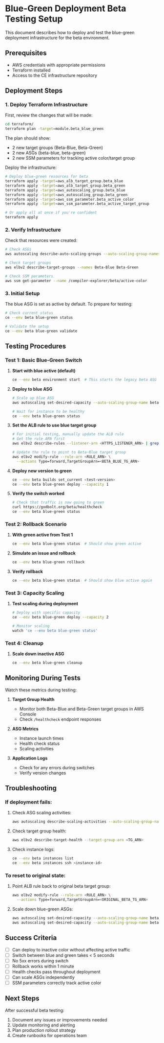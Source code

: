 # Blue-Green Deployment Beta Testing Setup

This document describes how to deploy and test the blue-green deployment infrastructure for the beta environment.

## Prerequisites

- AWS credentials with appropriate permissions
- Terraform installed
- Access to the CE infrastructure repository

## Deployment Steps

### 1. Deploy Terraform Infrastructure

First, review the changes that will be made:

```bash
cd terraform/
terraform plan -target=module.beta_blue_green
```

The plan should show:
- 2 new target groups (Beta-Blue, Beta-Green)
- 2 new ASGs (beta-blue, beta-green)
- 2 new SSM parameters for tracking active color/target group

Deploy the infrastructure:

```bash
# Deploy blue-green resources for beta
terraform apply -target=aws_alb_target_group.beta_blue
terraform apply -target=aws_alb_target_group.beta_green
terraform apply -target=aws_autoscaling_group.beta_blue
terraform apply -target=aws_autoscaling_group.beta_green
terraform apply -target=aws_ssm_parameter.beta_active_color
terraform apply -target=aws_ssm_parameter.beta_active_target_group

# Or apply all at once if you're confident
terraform apply
```

### 2. Verify Infrastructure

Check that resources were created:

```bash
# Check ASGs
aws autoscaling describe-auto-scaling-groups --auto-scaling-group-names beta-blue beta-green

# Check target groups
aws elbv2 describe-target-groups --names Beta-Blue Beta-Green

# Check SSM parameters
aws ssm get-parameter --name /compiler-explorer/beta/active-color
```

### 3. Initial Setup

The blue ASG is set as active by default. To prepare for testing:

```bash
# Check current status
ce --env beta blue-green status

# Validate the setup
ce --env beta blue-green validate
```

## Testing Procedures

### Test 1: Basic Blue-Green Switch

1. **Start with blue active (default)**
   ```bash
   ce --env beta environment start  # This starts the legacy beta ASG
   ```

2. **Deploy to blue ASG**
   ```bash
   # Scale up blue ASG
   aws autoscaling set-desired-capacity --auto-scaling-group-name beta-blue --desired-capacity 1

   # Wait for instance to be healthy
   ce --env beta blue-green status
   ```

3. **Set the ALB rule to use blue target group**
   ```bash
   # For initial testing, manually update the ALB rule
   # Get the rule ARN first
   aws elbv2 describe-rules --listener-arn <HTTPS_LISTENER_ARN> | grep -B5 "/beta"

   # Update the rule to point to Beta-Blue target group
   aws elbv2 modify-rule --rule-arn <RULE_ARN> \
     --actions Type=forward,TargetGroupArn=<BETA_BLUE_TG_ARN>
   ```

4. **Deploy new version to green**
   ```bash
   ce --env beta builds set_current <test-version>
   ce --env beta blue-green deploy --capacity 1
   ```

5. **Verify the switch worked**
   ```bash
   # Check that traffic is now going to green
   curl https://godbolt.org/beta/healthcheck
   ce --env beta blue-green status
   ```

### Test 2: Rollback Scenario

1. **With green active from Test 1**
   ```bash
   ce --env beta blue-green status  # Should show green active
   ```

2. **Simulate an issue and rollback**
   ```bash
   ce --env beta blue-green rollback
   ```

3. **Verify rollback**
   ```bash
   ce --env beta blue-green status  # Should show blue active again
   ```

### Test 3: Capacity Scaling

1. **Test scaling during deployment**
   ```bash
   # Deploy with specific capacity
   ce --env beta blue-green deploy --capacity 2

   # Monitor scaling
   watch 'ce --env beta blue-green status'
   ```

### Test 4: Cleanup

1. **Scale down inactive ASG**
   ```bash
   ce --env beta blue-green cleanup
   ```

## Monitoring During Tests

Watch these metrics during testing:

1. **Target Group Health**
   - Monitor both Beta-Blue and Beta-Green target groups in AWS Console
   - Check `/healthcheck` endpoint responses

2. **ASG Metrics**
   - Instance launch times
   - Health check status
   - Scaling activities

3. **Application Logs**
   - Check for any errors during switches
   - Verify version changes

## Troubleshooting

### If deployment fails:

1. Check ASG scaling activities:
   ```bash
   aws autoscaling describe-scaling-activities --auto-scaling-group-name beta-blue
   ```

2. Check target group health:
   ```bash
   aws elbv2 describe-target-health --target-group-arn <TG_ARN>
   ```

3. Check instance logs:
   ```bash
   ce --env beta instances list
   ce --env beta instances ssh <instance-id>
   ```

### To reset to original state:

1. Point ALB rule back to original beta target group:
   ```bash
   aws elbv2 modify-rule --rule-arn <RULE_ARN> \
     --actions Type=forward,TargetGroupArn=<ORIGINAL_BETA_TG_ARN>
   ```

2. Scale down blue-green ASGs:
   ```bash
   aws autoscaling set-desired-capacity --auto-scaling-group-name beta-blue --desired-capacity 0
   aws autoscaling set-desired-capacity --auto-scaling-group-name beta-green --desired-capacity 0
   ```

## Success Criteria

- [ ] Can deploy to inactive color without affecting active traffic
- [ ] Switch between blue and green takes < 5 seconds
- [ ] No 5xx errors during switch
- [ ] Rollback works within 1 minute
- [ ] Health checks pass throughout deployment
- [ ] Can scale ASGs independently
- [ ] SSM parameters correctly track active color

## Next Steps

After successful beta testing:

1. Document any issues or improvements needed
2. Update monitoring and alerting
3. Plan production rollout strategy
4. Create runbooks for operations team
